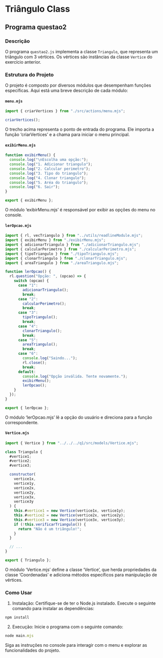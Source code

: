 # Triângulo Class

## Programa questao2

### Descrição
O programa `questao2.js` implementa a classe `Triangulo`, que representa um triângulo com 3 vértices. Os vértices são instâncias da classe `Vertice` do exercício anterior.

### Estrutura do Projeto

O projeto é composto por diversos módulos que desempenham funções específicas. Aqui está uma breve descrição de cada módulo:

#### `menu.mjs`

```javascript
import { criarVertices } from "./src/actions/menu.mjs";

criarVertices();
```
O trecho acima representa o ponto de entrada do programa. Ele importa a função &lsquo;criarVertices&rsquo; e a chama para iniciar o menu principal.

#### `exibirMenu.mjs`

```javascript
function exibirMenu() {
  console.log("\nEscolha uma opção:");
  console.log("1. Adicionar triangulo");
  console.log("2. Calcular perimetro");
  console.log("3. Tipo do triangulo");
  console.log("4. Clonar triangulo");
  console.log("5. Aréa do triangulo");
  console.log("6. Sair");
}

export { exibirMenu };
```
O módulo &lsquo;exibirMenu.mjs&rsquo; é responsável por exibir as opções do menu no console.

#### `lerOpcao.mjs`

```javascript
import { rl, vecTriangulo } from "../utils/readlineModule.mjs";
import { exibirMenu } from "./exibirMenu.mjs";
import { adicionarTriangulo } from "./adicionarTriangulo.mjs";
import { calcularPerimetro } from "./calcularPerimetro.mjs";
import { tipoTriangulo } from "./tipoTriangulo.mjs";
import { clonarTriangulo } from "./clonarTriangulo.mjs";
import { areaTriangulo } from "./areaTriangulo.mjs";

function lerOpcao() {
  rl.question("Opção: ", (opcao) => {
    switch (opcao) {
      case "1":
        adicionarTriangulo();
        break;
      case "2":
        calcularPerimetro();
        break;
      case "3":
        tipoTriangulo();
        break;
      case "4":
        clonarTriangulo();
        break;
      case "5":
        areaTriangulo();
        break;
      case "6":
        console.log("Saindo...");
        rl.close();
        break;
      default:
        console.log("Opção inválida. Tente novamente.");
        exibirMenu();
        lerOpcao();
    }
  });
}

export { lerOpcao };
```
O módulo &lsquo;lerOpcao.mjs&rsquo; lê a opção do usuário e direciona para a função correspondente.

#### `Vertice.mjs`

```javascript
import { Vertice } from "../../../q1/src/models/Vertice.mjs";

class Triangulo {
  #vertice1;
  #vertice2;
  #vertice3;

  constructor(
    vertice1x,
    vertice1y,
    vertice2x,
    vertice2y,
    vertice3x,
    vertice3y
  ) {
    this.#vertice1 = new Vertice(vertice1x, vertice1y);
    this.#vertice2 = new Vertice(vertice2x, vertice2y);
    this.#vertice3 = new Vertice(vertice3x, vertice3y);
    if (!this.verificarTriangulo()) {
      return "Não é um triângulo!";
    }
  }

  // ...
}

export { Triangulo };
```
O módulo &lsquo;Vertice.mjs&rsquo; define a classe &lsquo;Vertice&rsquo;, que herda propriedades da classe &lsquo;Coordenadas&rsquo; e adiciona métodos específicos para manipulação de vértices.

### Como Usar
1. Instalação:
Certifique-se de ter o Node.js instalado. Execute o seguinte comando para instalar as dependências:
```javascript
npm install
```

2. Execução:
Inicie o programa com o seguinte comando:
```javascript
node main.mjs
```

Siga as instruções no console para interagir com o menu e explorar as funcionalidades do projeto.